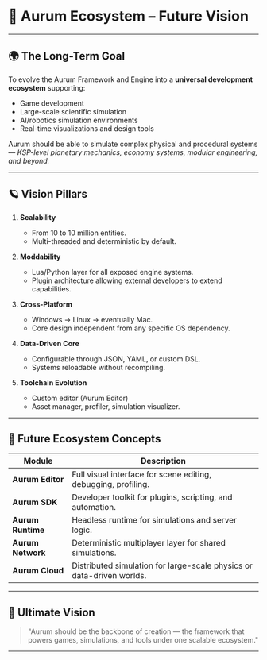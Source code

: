 ﻿# 🌌 Aurum Ecosystem – Future Vision

---

## 🌍 The Long-Term Goal

To evolve the Aurum Framework and Engine into a **universal development ecosystem** supporting:

- Game development
- Large-scale scientific simulation
- AI/robotics simulation environments
- Real-time visualizations and design tools

Aurum should be able to simulate complex physical and procedural systems — *KSP-level planetary mechanics, economy systems, modular engineering, and beyond.*

---

## 🪐 Vision Pillars

1. **Scalability**
   - From 10 to 10 million entities.
   - Multi-threaded and deterministic by default.

2. **Moddability**
   - Lua/Python layer for all exposed engine systems.
   - Plugin architecture allowing external developers to extend capabilities.

3. **Cross-Platform**
   - Windows → Linux → eventually Mac.
   - Core design independent from any specific OS dependency.

4. **Data-Driven Core**
   - Configurable through JSON, YAML, or custom DSL.
   - Systems reloadable without recompiling.

5. **Toolchain Evolution**
   - Custom editor (Aurum Editor)
   - Asset manager, profiler, simulation visualizer.

---

## 🔭 Future Ecosystem Concepts

| Module | Description |
|---------|--------------|
| **Aurum Editor** | Full visual interface for scene editing, debugging, profiling. |
| **Aurum SDK** | Developer toolkit for plugins, scripting, and automation. |
| **Aurum Runtime** | Headless runtime for simulations and server logic. |
| **Aurum Network** | Deterministic multiplayer layer for shared simulations. |
| **Aurum Cloud** | Distributed simulation for large-scale physics or data-driven worlds. |

---

## 🧠 Ultimate Vision

> "Aurum should be the backbone of creation — the framework that powers games, simulations, and tools under one scalable ecosystem."

---
